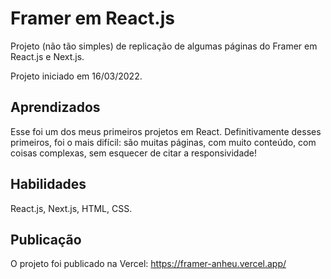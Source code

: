 # Framer em React.js

Projeto (não tão simples) de replicação de algumas páginas do Framer em React.js e Next.js.

Projeto iniciado em 16/03/2022.
## Aprendizados

Esse foi um dos meus primeiros projetos em React. Definitivamente desses primeiros, foi o mais difícil: são muitas páginas, com muito conteúdo, com coisas complexas, sem esquecer de citar a responsividade!

## Habilidades
React.js, Next.js, HTML, CSS.


## Publicação
O projeto foi publicado na Vercel:
https://framer-anheu.vercel.app/
